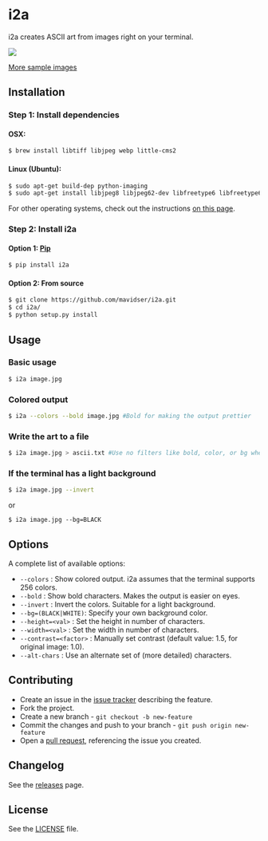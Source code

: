 i2a
===

i2a creates ASCII art from images right on your terminal.

![](https://sidverma.io/i2a/i2a-images/i2a.gif)

[More sample images](https://sidverma.net/i2a/)

Installation
------------

### Step 1: Install dependencies

#### OSX:

```bash
$ brew install libtiff libjpeg webp little-cms2
```

#### Linux (Ubuntu):

```bash
$ sudo apt-get build-dep python-imaging
$ sudo apt-get install libjpeg8 libjpeg62-dev libfreetype6 libfreetype6-dev
```

For other operating systems, check out the instructions [on this page](http://pillow.readthedocs.org/en/latest/installation.html).

### Step 2: Install i2a

#### Option 1: [Pip](https://pypi.python.org/pypi/i2a)

```bash
$ pip install i2a
```

#### Option 2: From source

```bash
$ git clone https://github.com/mavidser/i2a.git
$ cd i2a/
$ python setup.py install
```

Usage
-----

### Basic usage

```bash
$ i2a image.jpg
```

### Colored output

```bash
$ i2a --colors --bold image.jpg #Bold for making the output prettier
```

### Write the art to a file

```bash
$ i2a image.jpg > ascii.txt #Use no filters like bold, color, or bg when writing to a file
```

### If the terminal has a light background

```bash
$ i2a image.jpg --invert
```
or
```
$ i2a image.jpg --bg=BLACK
```

Options
-------

A complete list of available options:

-  `--colors` : Show colored output. i2a assumes that the terminal supports 256 colors.
-  `--bold` : Show bold characters. Makes the output is easier on eyes.
-  `--invert` : Invert the colors. Suitable for a light background.
-  `--bg=(BLACK|WHITE)`: Specify your own background color.
-  `--height=<val>` : Set the height in number of characters.
-  `--width=<val>` : Set the width in number of characters.
-  `--contrast=<factor>` : Manually set contrast (default value: 1.5, for original image: 1.0).
-  `--alt-chars` : Use an alternate set of (more detailed) characters.

Contributing
------------

- Create an issue in the [issue tracker](https://github.com/mavidser/i2a/issues) describing the feature.
- Fork the project.
- Create a new branch - `git checkout -b new-feature`
- Commit the changes and push to your branch - `git push origin new-feature`
- Open a [pull request](https://github.com/mavidser/i2a/pulls), referencing the issue you created.

Changelog
---------

See the [releases](https://github.com/mavidser/i2a/releases) page.

License
-------

See the [LICENSE](https://github.com/mavidser/i2a/blob/master/LICENSE) file.

